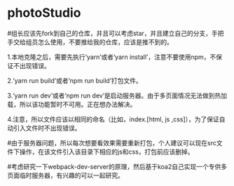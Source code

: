 # photoStudio

#组长应该先fork到自己的仓库，并且可以考虑star，并且建立自己的分支，手把手交给组员怎么使用，不要推给我的仓库，应该是推不到的。

1.本地克隆之后，需要先执行‘yarn’或者‘yarn install’，注意不要使用npm，不保证不出现错误。

2.‘yarn run build’或者‘npm run build’打包文件。

3.‘yarn run dev’或者‘npm run dev’是启动服务器。由于多页面情况无法做到热加载，所以该功能暂时不可用。正在想办法解决。

4.注意，所以文件应该以相同的命名（比如，index.[html, js ,css]），为了保证自动引入文件时不出现错误。

#由于服务器问题，所以每次想要看效果需要重新打包，个人建议可以现在src文件下操作，在该文件引入该目录下相应的js和css，打包前应该删掉。

#考虑研究一下webpack-dev-server的原理，然后基于koa2自己实现一个专供多页面临时服务器，有兴趣的可以一起研究。